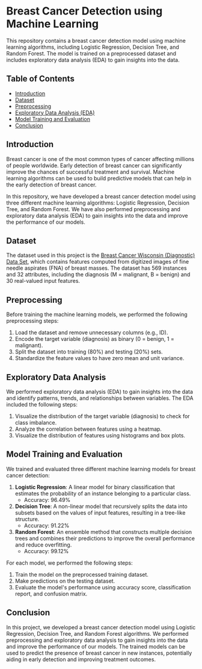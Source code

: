 # Breast Cancer Detection using Machine Learning

This repository contains a breast cancer detection model using machine learning algorithms, including Logistic Regression, Decision Tree, and Random Forest. The model is trained on a preprocessed dataset and includes exploratory data analysis (EDA) to gain insights into the data.

## Table of Contents

- [Introduction](#introduction)
- [Dataset](#dataset)
- [Preprocessing](#preprocessing)
- [Exploratory Data Analysis (EDA)](#exploratory-data-analysis)
- [Model Training and Evaluation](#model-training-and-evaluation)
- [Conclusion](#conclusion)

## Introduction

Breast cancer is one of the most common types of cancer affecting millions of people worldwide. Early detection of breast cancer can significantly improve the chances of successful treatment and survival. Machine learning algorithms can be used to build predictive models that can help in the early detection of breast cancer.

In this repository, we have developed a breast cancer detection model using three different machine learning algorithms: Logistic Regression, Decision Tree, and Random Forest. We have also performed preprocessing and exploratory data analysis (EDA) to gain insights into the data and improve the performance of our models.

## Dataset

The dataset used in this project is the [Breast Cancer Wisconsin (Diagnostic) Data Set](<https://archive.ics.uci.edu/ml/datasets/Breast+Cancer+Wisconsin+(Diagnostic)>), which contains features computed from digitized images of fine needle aspirates (FNA) of breast masses. The dataset has 569 instances and 32 attributes, including the diagnosis (M = malignant, B = benign) and 30 real-valued input features.

## Preprocessing

Before training the machine learning models, we performed the following preprocessing steps:

1. Load the dataset and remove unnecessary columns (e.g., ID).
2. Encode the target variable (diagnosis) as binary (0 = benign, 1 = malignant).
3. Split the dataset into training (80%) and testing (20%) sets.
4. Standardize the feature values to have zero mean and unit variance.

## Exploratory Data Analysis

We performed exploratory data analysis (EDA) to gain insights into the data and identify patterns, trends, and relationships between variables. The EDA included the following steps:

1. Visualize the distribution of the target variable (diagnosis) to check for class imbalance.
2. Analyze the correlation between features using a heatmap.
3. Visualize the distribution of features using histograms and box plots.

## Model Training and Evaluation

We trained and evaluated three different machine learning models for breast cancer detection:

1. **Logistic Regression**: A linear model for binary classification that estimates the probability of an instance belonging to a particular class.
   - Accuracy: 96.49%
2. **Decision Tree**: A non-linear model that recursively splits the data into subsets based on the values of input features, resulting in a tree-like structure.
   - Accuracy: 91.22%
3. **Random Forest**: An ensemble method that constructs multiple decision trees and combines their predictions to improve the overall performance and reduce overfitting.
   - Accuracy: 99.12%

For each model, we performed the following steps:

1. Train the model on the preprocessed training dataset.
2. Make predictions on the testing dataset.
3. Evaluate the model's performance using accuracy score, classification report, and confusion matrix.

## Conclusion

In this project, we developed a breast cancer detection model using Logistic Regression, Decision Tree, and Random Forest algorithms. We performed preprocessing and exploratory data analysis to gain insights into the data and improve the performance of our models. The trained models can be used to predict the presence of breast cancer in new instances, potentially aiding in early detection and improving treatment outcomes.
